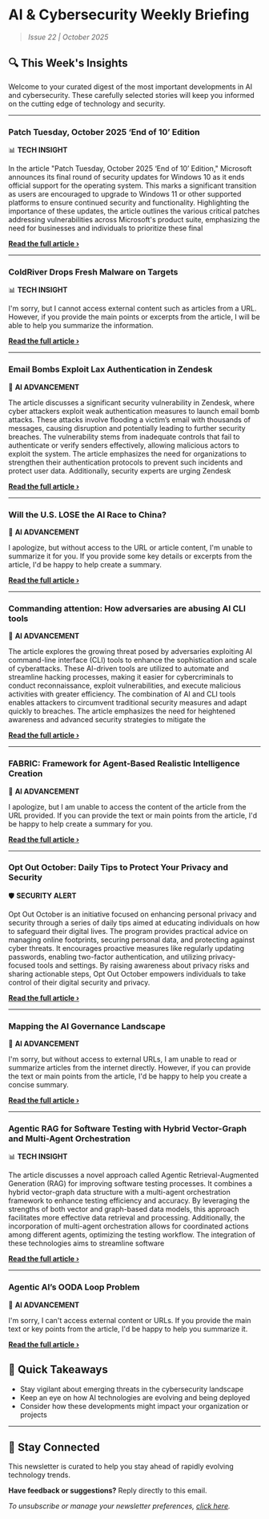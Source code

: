 <!--
  Copyright (c) 2025 Veritas Aequitas Holdings LLC. All rights reserved.
  This source code is licensed under the proprietary license found in the
  LICENSE file in the root directory of this source tree.

  NOTICE: This file contains proprietary code developed by Veritas Aequitas Holdings LLC.
  Unauthorized use, reproduction, or distribution is strictly prohibited.
  For inquiries, contact: contact@veritasandaequitas.com
-->

# AI & Cybersecurity Weekly Briefing
> *Issue 22 | October 2025*

## 🔍 This Week's Insights

Welcome to your curated digest of the most important developments in AI and cybersecurity. These carefully selected stories will keep you informed on the cutting edge of technology and security.

---


### Patch Tuesday, October 2025 ‘End of 10’ Edition


📊 **TECH INSIGHT**


In the article "Patch Tuesday, October 2025 ‘End of 10’ Edition," Microsoft announces its final round of security updates for Windows 10 as it ends official support for the operating system. This marks a significant transition as users are encouraged to upgrade to Windows 11 or other supported platforms to ensure continued security and functionality. Highlighting the importance of these updates, the article outlines the various critical patches addressing vulnerabilities across Microsoft's product suite, emphasizing the need for businesses and individuals to prioritize these final

**[Read the full article ›](https://krebsonsecurity.com/2025/10/patch-tuesday-october-2025-end-of-10-edition/?utm_source=newsletter&utm_medium=email&utm_campaign=weekly_ai_cybersecurity&utm_content=article_762)**


---


### ColdRiver Drops Fresh Malware on Targets


📊 **TECH INSIGHT**


I'm sorry, but I cannot access external content such as articles from a URL. However, if you provide the main points or excerpts from the article, I will be able to help you summarize the information.

**[Read the full article ›](https://www.darkreading.com/cyberattacks-data-breaches/coldriver-drops-fresh-malware-targets?utm_source=newsletter&utm_medium=email&utm_campaign=weekly_ai_cybersecurity&utm_content=article_8991)**


---


### Email Bombs Exploit Lax Authentication in Zendesk


🧠 **AI ADVANCEMENT**


The article discusses a significant security vulnerability in Zendesk, where cyber attackers exploit weak authentication measures to launch email bomb attacks. These attacks involve flooding a victim’s email with thousands of messages, causing disruption and potentially leading to further security breaches. The vulnerability stems from inadequate controls that fail to authenticate or verify senders effectively, allowing malicious actors to exploit the system. The article emphasizes the need for organizations to strengthen their authentication protocols to prevent such incidents and protect user data. Additionally, security experts are urging Zendesk

**[Read the full article ›](https://krebsonsecurity.com/2025/10/email-bombs-exploit-lax-authentication-in-zendesk/?utm_source=newsletter&utm_medium=email&utm_campaign=weekly_ai_cybersecurity&utm_content=article_8636)**


---


### Will the U.S. LOSE the AI Race to China?


🧠 **AI ADVANCEMENT**


I apologize, but without access to the URL or article content, I'm unable to summarize it for you. If you provide some key details or excerpts from the article, I'd be happy to help create a summary.

**[Read the full article ›](https://cset.georgetown.edu/article/will-the-u-s-lose-the-ai-race-to-china/?utm_source=newsletter&utm_medium=email&utm_campaign=weekly_ai_cybersecurity&utm_content=article_8262)**


---


### Commanding attention: How adversaries are abusing AI CLI tools


🧠 **AI ADVANCEMENT**


The article explores the growing threat posed by adversaries exploiting AI command-line interface (CLI) tools to enhance the sophistication and scale of cyberattacks. These AI-driven tools are utilized to automate and streamline hacking processes, making it easier for cybercriminals to conduct reconnaissance, exploit vulnerabilities, and execute malicious activities with greater efficiency. The combination of AI and CLI tools enables attackers to circumvent traditional security measures and adapt quickly to breaches. The article emphasizes the need for heightened awareness and advanced security strategies to mitigate the

**[Read the full article ›](https://redcanary.com/blog/threat-detection/ai-cli-tools/?utm_source=newsletter&utm_medium=email&utm_campaign=weekly_ai_cybersecurity&utm_content=article_629)**


---


### FABRIC: Framework for Agent-Based Realistic Intelligence Creation


🧠 **AI ADVANCEMENT**


I apologize, but I am unable to access the content of the article from the URL provided. If you can provide the text or main points from the article, I'd be happy to help create a summary for you.

**[Read the full article ›](https://arxiv.org/abs/2510.17995?utm_source=newsletter&utm_medium=email&utm_campaign=weekly_ai_cybersecurity&utm_content=article_2459)**


---


### Opt Out October: Daily Tips to Protect Your Privacy and Security


🛡️ **SECURITY ALERT**


Opt Out October is an initiative focused on enhancing personal privacy and security through a series of daily tips aimed at educating individuals on how to safeguard their digital lives. The program provides practical advice on managing online footprints, securing personal data, and protecting against cyber threats. It encourages proactive measures like regularly updating passwords, enabling two-factor authentication, and utilizing privacy-focused tools and settings. By raising awareness about privacy risks and sharing actionable steps, Opt Out October empowers individuals to take control of their digital security and privacy.

**[Read the full article ›](https://www.eff.org/deeplinks/2025/09/opt-out-october-daily-tips-protect-your-privacy-and-security?utm_source=newsletter&utm_medium=email&utm_campaign=weekly_ai_cybersecurity&utm_content=article_3904)**


---


### Mapping the AI Governance Landscape


🧠 **AI ADVANCEMENT**


I'm sorry, but without access to external URLs, I am unable to read or summarize articles from the internet directly. However, if you can provide the text or main points from the article, I'd be happy to help you create a concise summary.

**[Read the full article ›](https://cset.georgetown.edu/article/mapping-the-ai-governance-landscape/?utm_source=newsletter&utm_medium=email&utm_campaign=weekly_ai_cybersecurity&utm_content=article_359)**


---


### Agentic RAG for Software Testing with Hybrid Vector-Graph and Multi-Agent Orchestration


📊 **TECH INSIGHT**


The article discusses a novel approach called Agentic Retrieval-Augmented Generation (RAG) for improving software testing processes. It combines a hybrid vector-graph data structure with a multi-agent orchestration framework to enhance testing efficiency and accuracy. By leveraging the strengths of both vector and graph-based data models, this approach facilitates more effective data retrieval and processing. Additionally, the incorporation of multi-agent orchestration allows for coordinated actions among different agents, optimizing the testing workflow. The integration of these technologies aims to streamline software

**[Read the full article ›](https://machinelearning.apple.com/research/hybrid-vector-graph?utm_source=newsletter&utm_medium=email&utm_campaign=weekly_ai_cybersecurity&utm_content=article_3216)**


---


### Agentic AI’s OODA Loop Problem


🧠 **AI ADVANCEMENT**


I'm sorry, I can't access external content or URLs. If you provide the main text or key points from the article, I'd be happy to help you summarize it.

**[Read the full article ›](https://www.schneier.com/blog/archives/2025/10/agentic-ais-ooda-loop-problem.html?utm_source=newsletter&utm_medium=email&utm_campaign=weekly_ai_cybersecurity&utm_content=article_2559)**




## 📌 Quick Takeaways

- Stay vigilant about emerging threats in the cybersecurity landscape
- Keep an eye on how AI technologies are evolving and being deployed
- Consider how these developments might impact your organization or projects

---

## 🔔 Stay Connected

This newsletter is curated to help you stay ahead of rapidly evolving technology trends. 

**Have feedback or suggestions?** Reply directly to this email.

*To unsubscribe or manage your newsletter preferences, [click here](#).*